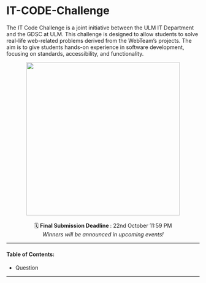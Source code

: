 # IT-CODE-Challenge

The IT Code Challenge is a joint initiative between the ULM IT Department and the GDSC at ULM. This challenge is designed to allow students to solve real-life web-related problems derived from the WebTeam’s projects. The aim is to give students hands-on experience in software development, focusing on standards, accessibility, and functionality.

<p align="center">
  <img  src="https://github.com/user-attachments/assets/672539bc-f1a7-4747-a70c-911b5ecb42ca" height="400px" width="auto"/>  
  <br />
  <br />
  🗓️ <b>Final Submission Deadline </b>: 22nd October 11:59 PM  <br/>
  <em>Winners will be announced in upcoming events!</em>
</p>

<hr />

#### Table of Contents:
- Question

<hr />




